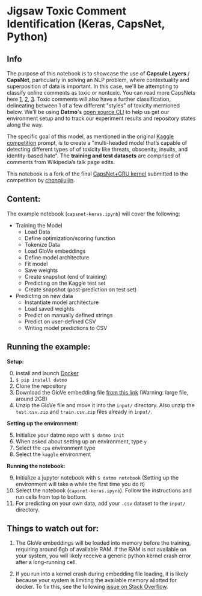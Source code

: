 # Jigsaw Toxic Comment Identification (Keras, CapsNet, Python)

## Info
The purpose of this notebook is to showcase the use of **Capsule Layers** / **CapsNet**, particularly in solving an NLP problem, where contextuality and superposition of data is important. In this case, we'll be attempting to classify online comments as toxic or nontoxic. You can read more CapsNets here [1](https://towardsdatascience.com/capsule-neural-networks-are-here-to-finally-recognize-spatial-relationships-693b7c99b12), [2](https://hackernoon.com/what-is-a-capsnet-or-capsule-network-2bfbe48769cc), [3](https://en.wikipedia.org/wiki/Capsule_neural_network). Toxic comments will also have a further classification, delineating between 1 of a few different "styles" of toxicity mentioned below. We'll be using **Datmo**'s [open source CLI](https://github.com/datmo/datmo) to help us get our environment setup and to track our experiment results and repository states along the way. 

The specific goal of this model, as mentioned in the original [Kaggle competition](https://www.kaggle.com/c/jigsaw-toxic-comment-classification-challenge) prompt, is to create a "multi-headed model that’s capable of detecting different types of of toxicity like threats, obscenity, insults, and identity-based hate". The __training and test datasets__ are comprised of comments from Wikipedia’s talk page edits.

This notebook is a fork of the final [CapsNet+GRU kernel](https://www.kaggle.com/chongjiujjin/capsule-net-with-gru) submitted to the competition by [chongjiujjin](https://www.kaggle.com/chongjiujjin/).


## Content:

The example notebook (`capsnet-keras.ipynb`) will cover the following:

* Training the Model
    * Load Data
    * Define optimization/scoring function
    * Tokenize Data
    * Load GloVe embeddings
    * Define model architecture
    * Fit model
    * Save weights
    * Create snapshot (end of training)
    * Predicting on the Kaggle test set
    * Create snapshot (post-prediction on test set)
* Predicting on new data
    * Instantiate model architecture
    * Load saved weights
    * Predict on manually defined strings
    * Predict on user-defined CSV
    * Writing model predictions to CSV

## Running the example:

**Setup:**

0. Install and launch [Docker](https://docs.docker.com/install/#supported-platforms)
1. `$ pip install datmo`
2. Clone the repository
3. Download the GloVe embedding file [from this link](http://nlp.stanford.edu/data/glove.840B.300d.zip) (Warning: large file, around 2GB)
4. Unzip the GloVe file and move it into the `input/` directory. Also unzip the `test.csv.zip` and `train.csv.zip` files already in `input/`.

**Setting up the environment:**

5. Initialize your datmo repo with `$ datmo init` 
6. When asked about setting up an environment, type `y`
7. Select the `cpu` environment type
8. Select the `kaggle` environment

**Running the notebook:**

9. Initialize a jupyter notebook with `$ datmo notebook` (Setting up the environment will take a while the first time you do it)
10. Select the notebook (`capsnet-keras.ipynb`). Follow the instructions and run cells from top to bottom.
11. For predicting on your own data, add your `.csv` dataset to the `input/` directory.

## Things to watch out for:
1. The GloVe embeddings will be loaded into memory before the training, requiring around 6gb of available RAM. If the RAM is not available on your system, you will likely receive a generic python kernel crash error after a long-running cell.

2. If you run into a kernel crash during embedding file loading, it is likely because your system is limiting the available memory allotted for docker. To fix this, see the following [issue on Stack Overflow](https://stackoverflow.com/questions/44533319/how-to-assign-more-memory-to-docker-container).
